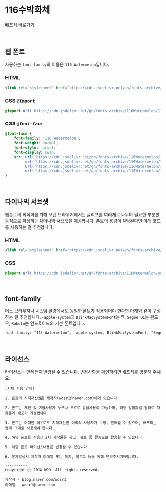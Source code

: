 # 116수박화체

[배포처 바로가기](https://blog.naver.com/PostView.nhn?blogId=wosr1&logNo=221324032660&categoryNo=63&parentCategoryNo=46&viewDate=&currentPage=&postListTopCurrentPage=&isAfterWrite=true)

&nbsp;

## 웹 폰트

사용하는 `font-family`의 이름은 `116 Watermelon`입니다.

### HTML

```html
<link rel="stylesheet" href="https://cdn.jsdelivr.net/gh/fonts-archive/116Watermelon/116Watermelon.css" type="text/css"/>
```

### CSS `@Import`

```css
@import url('https://cdn.jsdelivr.net/gh/fonts-archive/116Watermelon/116Watermelon.css');
```

### CSS `@font-face`

```css
@font-face {
    font-family: '116 Watermelon';
    font-weight: normal;
    font-style: normal;
    font-display: swap;
    src: url('https://cdn.jsdelivr.net/gh/fonts-archive/116Watermelon/116Watermelon.woff2') format('woff2'),
         url('https://cdn.jsdelivr.net/gh/fonts-archive/116Watermelon/116Watermelon.woff') format('woff'),
         url('https://cdn.jsdelivr.net/gh/fonts-archive/116Watermelon/116Watermelon.otf') format('opentype'),
         url('https://cdn.jsdelivr.net/gh/fonts-archive/116Watermelon/116Watermelon.ttf') format('truetype');
}
```

&nbsp;

## 다이나믹 서브셋

웹폰트의 최적화를 위해 모던 브라우저에서는 글리프를 여러개로 나누어 필요한 부분만 동적으로 파싱하는 다이나믹 서브셋을 제공합니다. 폰트의 용량이 부담된다면 아래 코드를 사용하는 걸 추천합니다.

### HTML

```html
<link rel="stylesheet" href="https://cdn.jsdelivr.net/gh/fonts-archive/116Watermelon/subsets/116Watermelon-dynamic-subset.css" type="text/css"/>
```

### CSS

```css
@import url('https://cdn.jsdelivr.net/gh/fonts-archive/116Watermelon/subsets/116Watermelon-dynamic-subset.css');
```

&nbsp;

## font-family

어느 브라우저나 시스템 환경에서도 동일한 폰트가 적용되어야 한다면 아래와 같이 구성하는 걸 추천합니다. `-apple-system`과 `BlinkMacSystemFont`는 맥, `Segoe UI`는 윈도우, `Roboto`는 안드로이드의 기본 폰트입니다.



```css
font-family: "116 Watermelon", -apple-system, BlinkMacSystemFont, "Segoe UI", Roboto, Oxygen, Ubuntu, Cantarell, "Open Sans", "Helvetica Neue", sans-serif;
```

&nbsp;

## 라이선스

라이선스는 언제든지 변경될 수 있습니다. 변경사항을 확인하려면 배포처를 방문해 주세요.

```
[서체 사용 안내]  

1. 폰트의 지적재산권은 제작자(wosr1@naver.com)에게 있습니다.  

2. 폰트는 개인 및 기업사용자 누구나 무료로 상업사용이 가능하며, 해당 알집파일 형태로 자유롭게 배포가 가능합니다.  

3. 폰트는 어떠한 이유로도 지적재산권 이외의 사용자가 수정, 판매할 수 없으며, 배포되는 형태 그대로 사용해야 합니다.  

4. 해당 폰트를 사용한 2차 제작물은 광고, 홍보 등 활동으로 활용될 수 있습니다.  

5. 해당 폰트 라이선스내용은 변경될 수 있습니다.  

6. 문제발생시 제작자 이메일 또는 쪽지, 블로그 등을 통해 연락주시기바랍니다.  

---------- 
copyright ⓒ 2018 WOO. All rights reserved.  

제작자 - blog.naver.com/wosr1 
이메일 - wosr1@naver.com
```
